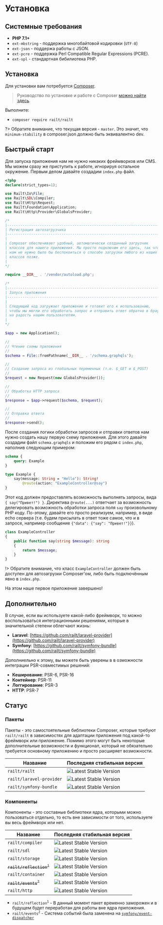 # Установка

## Системные требования

- **PHP 7.1+**
- `ext-mbstring` - поддержка многобайтовой кодировки (`UTF-8`)
- `ext-json` - поддержа работы с JSON.
- `ext-pcre` - поддержка Perl Compatible Regular Expressions (PCRE).
- `ext-spl` - стандартная бибилиотека PHP.

## Установка

Для установки вам потребуется [Composer](https://getcomposer.org/download/).

> Руководство по установке и работе с Composer [можно найти здесь](https://getcomposer.org/download/).

Выполните:
- `composer require railt/railt`

?> Обратите внимание, что текущая версия - `master`. Это значит, что `minimum-stability` 
в composer.json должно быть эквивалентно dev.

## Быстрый старт

Для запуска приложения нам не нужно никаких фреймворков или CMS. 
Мы можем сразу же приступить к работе, игнорируя остальное окружение.
Первым делом давайте создадим `index.php` файл.

```php
<?php
declare(strict_types=1);

use Railt\Io\File;
use Railt\SDL\Compiler;
use Railt\Http\Request;
use Railt\Foundation\Application;
use Railt\Http\Provider\GlobalsProvider;

/*
|--------------------------------------------------------------------------
| Регистрация автозагрузчика
|--------------------------------------------------------------------------
|
| Composer обеспечивает удобный, автоматически созданный загрузчик
| классов для нашего приложения. Мы просто подключим его здесь, так что
| нам не нужно было бы беспокоиться о способе загрузки любого из наших
| классов позже.
|
*/

require __DIR__ . '/vendor/autoload.php';

/*
|--------------------------------------------------------------------------
| Запуск приложения
|--------------------------------------------------------------------------
|
| Следующий код загружает приложение и готовит его к использованию, 
| чтобы мы могли его обработать запрос и отправить ответ обратно в браузер 
| на радость нашим пользователям.
|
*/

$app = new Application();

//
// Чтение схемы приложения
//
$schema = File::fromPathname(__DIR__ . '/schema.graphqls');

//
// Создание запроса из глобальных переменных (т.е. $_GET и $_POST)
//
$request = new Request(new GlobalsProvider());

//
// Обработка HTTP запроса
//
$response = $app->request($schema, $request);

// 
// Отправка ответа
//
$response->send();
```

После создания логики обработки запросов и отправки ответов нам 
нужно создать нашу первую схему приложения. Для этого давайте 
создадим файл `schema.graphqls` и положим его рядом с `index.php`,
наполнив следующим примером:

```graphql
schema {
    query: Example
}

type Example {
    say(message: String = "Hello"): String!
        @route(action: "ExampleController@say")
}
```

Этот код должен предоставлять возможность выполнять запросы, вида `{ say("Привет!") }`.
Директива `@route(...)` ответчает за возможность делегировать возможность 
обработки запроса поля `say` произвольному PHP коду. По-этому, давайте его просто 
реализуем, например, в виде echo сервера (т.е. будем присылать в ответ тоже 
самое, что и в запросе, например сообщение `{"data": {"say": "Привет!"}}`).

```php
class ExampleController
{
    public function say(string $message): string
    {
        return $message;
    }
}
```

!> Обратите внимание, что класс `ExampleController` должен быть 
доступен для автозагрузки Composer'ом, либо быть подключённым явно в `index.php`.

На этом наше первое приложение завершено!

## Дополнительно

В случае, если вы используете какой-либо фреймворк, 
то можно воспользоваться интеграционными решениями, которые в значительной 
степени облегчают жизнь:

- **Laravel**: [https://github.com/railt/laravel-provider](https://github.com/railt/laravel-provider)
- **Symfony**: [https://github.com/railt/symfony-bundle](https://github.com/railt/symfony-bundle)

Дополниельно к этому, вы можете быть уверены в в
озможности интеграции PSR-совместимых решений:
 
- **Кеширование**: PSR-6, PSR-16
- **Контейнер**: PSR-11
- **Логгирование**: PSR-3
- **HTTP**: PSR-7

## Статус

### Пакеты

Пакеты - это самостоятельные библиотеки Composer, которые требуют `railt/railt` 
в зависимостях для адаптации приложения под какой-то фреймворк или приложение. 
Помимо этого могут быть некоторые дополнительные возможности и функционал, который 
не обязательно требуется основному приложению и просто расширяет возможности.

| Название                  | Последняя стабильная версия                                                      |
|---------------------------|----------------------------------------------------------------------------------|
| `railt/railt`             | ![Latest Stable Version](https://poser.pugx.org/railt/railt/version)             |
| `railt/laravel-provider`  | ![Latest Stable Version](https://poser.pugx.org/railt/laravel-provider/version)  |
| `railt/symfony-bundle`    | ![Latest Stable Version](https://poser.pugx.org/railt/symfony-bundle/version)    |

### Компоненты

Компоненты - это составные библиотеки ядра, которыми можно пользоваться отдельно, то есть вне зависимости от того, 
используете вы весь фреймворк или нет.

| Название                  | Последняя стабильная версия                                                      |
|---------------------------|----------------------------------------------------------------------------------|
| `railt/compiler`          | ![Latest Stable Version](https://poser.pugx.org/railt/compiler/version)          |
| `railt/sdl`               | ![Latest Stable Version](https://poser.pugx.org/railt/sdl/version)               |
| `railt/storage`           | ![Latest Stable Version](https://poser.pugx.org/railt/storage/version)           |
| ~~`railt/reflection`<sup>`1`</sup>~~    | ![Latest Stable Version](https://poser.pugx.org/railt/reflection/version)      |
| `railt/container`         | ![Latest Stable Version](https://poser.pugx.org/railt/container/version)         |
| ~~`railt/events`<sup>`2`</sup>~~        | ![Latest Stable Version](https://poser.pugx.org/railt/events/version)          |
| `railt/http`              | ![Latest Stable Version](https://poser.pugx.org/railt/http/version)              |

- `railt/reflection`<sup>`1`</sup> - В данный момент пакет временно заморожен и в будущем будет переработан для работы вне ядра приложения.
- `railt/events`<sup>`2`</sup> - Система событий была заменена на [`symfony/event-dispatcher`](https://packagist.org/packages/symfony/event-dispatcher)
